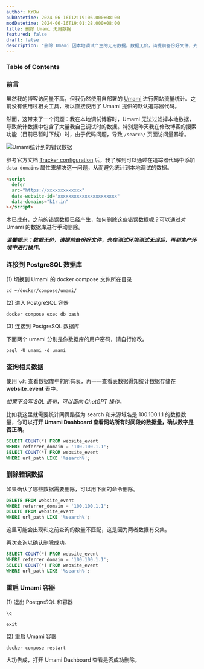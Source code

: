 ```yaml
---
author: KrDw
pubDatetime: 2024-06-16T12:19:06.000+08:00
modDatetime: 2024-06-16T19:01:28.000+08:00
title: 删除 Umami 无用数据
featured: false
draft: false
description: "删除 Umami 因本地调试产生的无用数据。数据无价，请提前备份好文件，先在测试环境测试无误后，再到生产环境中进行操作。"
---
```


### Table of Contents

### 前言

虽然我的博客访问量不高，但我仍然使用自部署的 [Umami](https://umami.is) 进行网站流量统计。之前没有使用过相关工具，所以直接使用了 Umami 提供的默认追踪器代码。

然而，这带来了一个问题：我在本地调试博客时，Umami 无法过滤掉本地数据，导致统计数据中包含了大量我自己调试时的数据。特别是昨天我在修改博客的搜索功能（目前已暂时下线）时，由于代码问题，导致 `/search/` 页面访问量暴增。

![Umami统计到的错误数据](https://img.k1r.in/2024/06/picgo_50f892f7c2dc93be111d846a60eb7381.png)

参考官方文档 [Tracker configuration](https://umami.is/docs/tracker-configuration) 后，我了解到可以通过在追踪器代码中添加 `data-domains` 属性来解决这一问题，从而避免统计到本地调试的数据。

```html
<script
  defer
  src="https://xxxxxxxxxxxxx"
  data-website-id="xxxxxxxxxxxxxxxxxxxxxx"
  data-domains="k1r.in"
></script>
```

木已成舟，之前的错误数据已经产生，如何删除这些错误数据呢？可以通过对 Umami 的数据库进行手动删除。

***温馨提示：数据无价，请提前备份好文件，先在测试环境测试无误后，再到生产环境中进行操作。***

### 连接到 PostgreSQL 数据库

(1) 切换到 Umami 的 docker compose 文件所在目录

```shell
cd ~/docker/compose/umami/
```

(2) 进入 PostgreSQL 容器

```shell
docker compose exec db bash
```

(3) 连接到 PostgreSQL 数据库

下面两个 umami 分别是你数据库的用户密码，请自行修改。

```shell
psql -U umami -d umami
```

### 查询相关数据

使用 `\dt` 查看数据库中的所有表，再一一查看表数据得知统计数据存储在 **website_event** 表中。

*如果不会写 SQL 语句，可以面向 ChatGPT 操作。*

比如我这里就需要统计网页路径为 search 和来源域名是 100.100.1.1 的数据数量，你可以**打开 Umami Dashboard 查看网站所有时间段的数据量，确认数字是否正确**。

```sql
SELECT COUNT(*) FROM website_event
WHERE referrer_domain = '100.100.1.1';
SELECT COUNT(*) FROM website_event
WHERE url_path LIKE '%search%';
```

### 删除错误数据

如果确认了哪些数据需要删除，可以用下面的命令删除。

```sql
DELETE FROM website_event
WHERE referrer_domain = '100.100.1.1';
DELETE FROM website_event
WHERE url_path LIKE '%search%';
```

这里可能会出现和之前查询的数量不匹配，这是因为两者数据有交集。

再次查询以确认删除成功。

```sql
SELECT COUNT(*) FROM website_event
WHERE referrer_domain = '100.100.1.1';
SELECT COUNT(*) FROM website_event
WHERE url_path LIKE '%search%';
```

### 重启 Umami 容器

(1) 退出 PostgreSQL 和容器

```sql
\q
```

```shell
exit
```

(2) 重启 Umami 容器

```shell
docker compose restart
```

大功告成，打开 Umami Dashboard 查看是否成功删除。